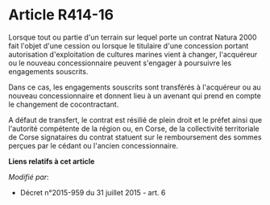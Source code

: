 # Article R414-16

Lorsque tout ou partie d'un terrain sur lequel porte un contrat Natura 2000 fait l'objet d'une cession ou lorsque le
titulaire d'une concession portant autorisation d'exploitation de cultures marines vient à changer, l'acquéreur ou le nouveau
concessionnaire peuvent s'engager à poursuivre les engagements souscrits. 

Dans ce cas, les engagements souscrits sont transférés à l'acquéreur ou au nouveau concessionnaire et donnent lieu à un
avenant qui prend en compte le changement de cocontractant. 

A défaut de transfert, le contrat est résilié de plein droit et le préfet ainsi que l'autorité compétente de la région ou, en
Corse, de la collectivité territoriale de Corse signataires du contrat statuent sur le remboursement des sommes perçues par
le cédant ou l'ancien concessionnaire.

**Liens relatifs à cet article**

_Modifié par_:

  - Décret n°2015-959 du 31 juillet 2015 - art. 6
